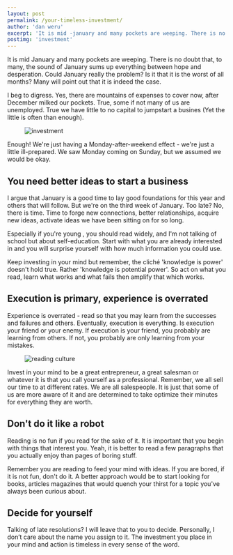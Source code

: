 ```yaml
---
layout: post
permalink: /your-timeless-investment/
author: 'dan weru'
excerpt: 'It is mid -january and many pockets are weeping. There is no doubt that, to many, the sound of January sums up everything between hope and desperation. Could January really the problem?'
postimg: 'investment'
---
```


It is mid January and many pockets are weeping. There is no doubt that, to many, the sound of January sums up everything
between hope and desperation. Could January really the problem? Is it that it is the worst of all months?  Many will point out that it is indeed the case.

I beg to digress. Yes, there are mountains of expenses to cover now, after December milked our pockets.
True, some if not many of us are unemployed. True we have little to no capital to jumpstart a busines
(Yet the little is often than enough).
<figure><img class = '' src = '{{site.baseurl}}/assets/posts/investment.jpg' alt = 'investment'></figure>

Enough! We're just having a Monday-after-weekend effect - we're just a little ill-prepared. 
We saw Monday coming on Sunday, but we assumed we would be okay.

## You need better ideas to start a business
I argue that January is a good time to lay good foundations for this year and others that will follow.
But we're on the third week of January. Too late? No, there is time. Time to forge new connections, better relationships,
acquire new ideas, activate ideas we have been sitting on for so long. 


Especially if you're young , you should read widely, and I'm not talking of school but about self-education.
Start with what you are already interested in and you will surprise yourself with how much information you could use.


Keep investing in your mind but remember, the cliché 'knowledge is power' doesn't hold true.
Rather 'knowledge is potential power'. So act on what you read, learn what works and what fails then amplify that which works.

## Execution is primary, experience is overrated
Experience is overrated - read so that you may learn from the successes and failures and others. Eventually, 
execution is everything. Is execution your friend or your enemy. If execution is your friend, you probably are 
learning from others. If not, you probably are only learning from your mistakes.

<figure><img class = '' src = '{{site.baseurl}}/assets/posts/reading.jpg' alt = 'reading culture'></figure>
Invest in your mind to be a great entrepreneur, a great salesman or whatever it is that you call yourself as a professional.
Remember, we all sell our time to at different rates. We are all salespeople. It is just that some of us are more aware of
it and are determined to take optimize their minutes for everything they are worth.

## Don't do it like a robot
Reading is no fun if you read for the sake of it. It is important that you begin with things that interest you.
Yeah, it is better to read a few paragraphs that you actually enjoy than pages of boring stuff. 

Remember you are reading to feed your mind with ideas. If you are bored, if it is not fun, don't do it.
A better approach would be to start looking for books, articles magazines that would quench your thirst for
a topic you've always been curious about.  

## Decide for yourself
Talking of late resolutions? I will leave that to you to decide. Personally, I don’t care about the name you assign to it.
The investment you place in your mind and action is timeless in every sense of the word.
